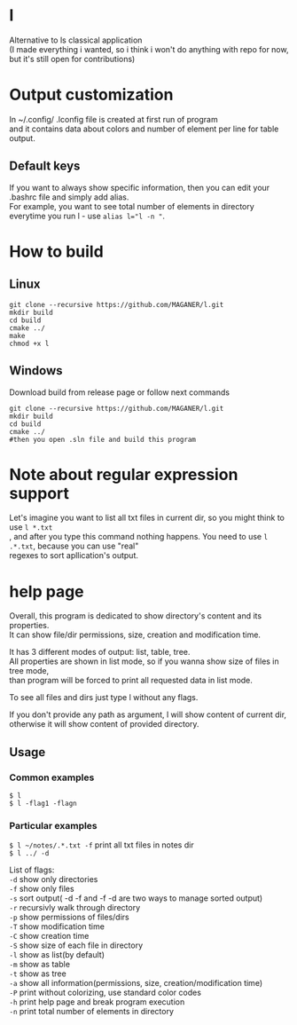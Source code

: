 # l
Alternative to ls classical application<br>
(I made everything i wanted, so i think i won't do anything with repo for now, but it's still open for contributions)

# Output customization
In ~/.config/ .lconfig file is created at first run of program<br>
and it contains data about colors and number of element per line for table output.<br>

## Default keys
If you want to always show specific information, then you can edit your .bashrc file and simply add alias.<br>
For example, you want to see total number of elements in directory everytime you run l - use ```alias l="l -n "```.

# How to build
## Linux
```
git clone --recursive https://github.com/MAGANER/l.git
mkdir build
cd build
cmake ../
make
chmod +x l
```

## Windows
Download build from release page or follow next commands 
```
git clone --recursive https://github.com/MAGANER/l.git
mkdir build
cd build
cmake ../
#then you open .sln file and build this program
```

# Note about regular expression support
Let's imagine you want to list all txt files in current dir, so you might think to use ```l *.txt```<br>,
and after you type this command nothing happens. You need to use ```l .*.txt```, because you can use "real"<br>
regexes to sort apllication's output.<br> 

# help page
Overall, this program is dedicated to show directory's content and its properties.<br>
It can show file/dir permissions, size, creation and modification time.<br>

It has 3 different modes of output: list, table, tree.<br>
All properties are shown in list mode, so if you wanna show size of files in tree mode,<br>
than program will be forced to print all requested data in list mode.<br>

To see all files and dirs just type l without any flags.<br>

If you don't provide any path as argument, l will show content of current dir,<br>
otherwise it will show content of provided directory.<br>

## Usage
### Common examples
```$ l```<br>
```$ l -flag1 -flagn```<br>

### Particular examples
```$ l ~/notes/.*.txt -f``` print all txt files in notes dir<br>
```$ l ../ -d ```<br>

List of flags:<br>
```-d``` show only directories<br>
```-f``` show only files<br>
```-s``` sort output( -d -f and -f -d are two ways to manage sorted output)<br>
```-r``` recursivly walk through directory<br>
```-p``` show permissions of files/dirs<br>
```-T``` show modification time<br>
```-C``` show creation time<br>
```-S``` show size of each file in directory<br>
```-l``` show as list(by default)<br>
```-m``` show as table<br>
```-t``` show as tree<br>
```-a``` show all information(permissions, size, creation/modification time)<br>
```-P``` print without colorizing, use standard color codes<br>
```-h``` print help page and break program execution<br>
```-n``` print total number of elements in directory<br>
